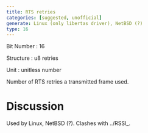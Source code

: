 ```yaml
---
title: RTS retries
categories: [suggested, unofficial]
generate: Linux (only libertas driver), NetBSD (?)
type: 16
---
```

Bit Number
: 16

Structure
: u8 retries

Unit
: unitless number

Number of RTS retries a transmitted frame used.

Discussion
==========

Used by Linux, NetBSD (?). Clashes with ../RSSI\_.
